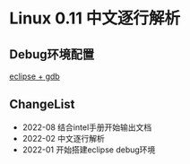 # Linux 0.11 中文逐行解析

## Debug环境配置
[eclipse + gdb](./debug_env.md)

## ChangeList
* 2022-08 结合intel手册开始输出文档
* 2022-02 中文逐行解析
* 2022-01 开始搭建eclipse debug环境

